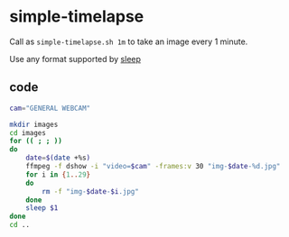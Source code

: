 # simple-timelapse

Call as `simple-timelapse.sh 1m` to take an image every 1 minute.

Use any format supported by [sleep](https://man7.org/linux/man-pages/man1/sleep.1.html)

## code
```bash
cam="GENERAL WEBCAM"

mkdir images
cd images
for (( ; ; ))
do
    date=$(date +%s)
    ffmpeg -f dshow -i "video=$cam" -frames:v 30 "img-$date-%d.jpg"
    for i in {1..29}
    do
        rm -f "img-$date-$i.jpg"
    done
    sleep $1
done
cd ..
```
